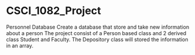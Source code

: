 # CSCI_1082_Project
Personnel Database
Create a database that store and take new information about a person
The project consist of a Person based class and 2 derived class Student and Faculty.
The Depository class will stored the information in an array.
